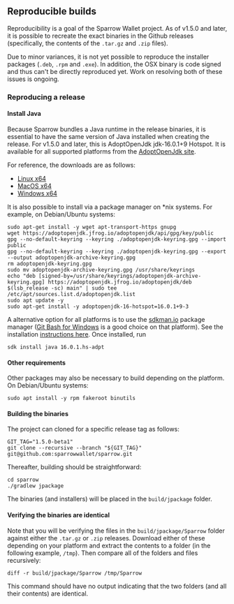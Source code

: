 ## Reproducible builds

Reproducibility is a goal of the Sparrow Wallet project. 
As of v1.5.0 and later, it is possible to recreate the exact binaries in the Github releases (specifically, the contents of the `.tar.gz` and `.zip` files).

Due to minor variances, it is not yet possible to reproduce the installer packages (`.deb`, `.rpm` and `.exe`).
In addition, the OSX binary is code signed and thus can't be directly reproduced yet. 
Work on resolving both of these issues is ongoing.

### Reproducing a release

#### Install Java

Because Sparrow bundles a Java runtime in the release binaries, it is essential to have the same version of Java installed when creating the release.
For v1.5.0 and later, this is AdoptOpenJdk jdk-16.0.1+9 Hotspot. 
It is available for all supported platforms from the [AdoptOpenJdk site](https://adoptopenjdk.net/archive.html?variant=openjdk16&jvmVariant=hotspot).

For reference, the downloads are as follows:
- [Linux x64](https://github.com/AdoptOpenJDK/openjdk16-binaries/releases/download/jdk-16.0.1%2B9/OpenJDK16U-jdk_x64_linux_hotspot_16.0.1_9.tar.gz)
- [MacOS x64](https://github.com/AdoptOpenJDK/openjdk16-binaries/releases/download/jdk-16.0.1%2B9/OpenJDK16U-jdk_x64_mac_hotspot_16.0.1_9.tar.gz)
- [Windows x64](https://github.com/AdoptOpenJDK/openjdk16-binaries/releases/download/jdk-16.0.1%2B9/OpenJDK16U-jdk_x64_windows_hotspot_16.0.1_9.zip)

It is also possible to install via a package manager on *nix systems. For example, on Debian/Ubuntu systems:
```shell
sudo apt-get install -y wget apt-transport-https gnupg
wget https://adoptopenjdk.jfrog.io/adoptopenjdk/api/gpg/key/public
gpg --no-default-keyring --keyring ./adoptopenjdk-keyring.gpg --import public
gpg --no-default-keyring --keyring ./adoptopenjdk-keyring.gpg --export --output adoptopenjdk-archive-keyring.gpg
rm adoptopenjdk-keyring.gpg
sudo mv adoptopenjdk-archive-keyring.gpg /usr/share/keyrings
echo "deb [signed-by=/usr/share/keyrings/adoptopenjdk-archive-keyring.gpg] https://adoptopenjdk.jfrog.io/adoptopenjdk/deb $(lsb_release -sc) main" | sudo tee /etc/apt/sources.list.d/adoptopenjdk.list
sudo apt update -y
sudo apt-get install -y adoptopenjdk-16-hotspot=16.0.1+9-3
```

A alternative option for all platforms is to use the [sdkman.io](https://sdkman.io/) package manager ([Git Bash for Windows](https://git-scm.com/download/win) is a good choice on that platform).
See the installation [instructions here](https://sdkman.io/install).
Once installed, run
```shell
sdk install java 16.0.1.hs-adpt
```

#### Other requirements

Other packages may also be necessary to build depending on the platform. On Debian/Ubuntu systems:
```shell
sudo apt install -y rpm fakeroot binutils
```

#### Building the binaries

The project can cloned for a specific release tag as follows:
```shell
GIT_TAG="1.5.0-beta1"
git clone --recursive --branch "${GIT_TAG}" git@github.com:sparrowwallet/sparrow.git
```

Thereafter, building should be straightforward:

```shell
cd sparrow
./gradlew jpackage
```

The binaries (and installers) will be placed in the `build/jpackage` folder.

#### Verifying the binaries are identical

Note that you will be verifying the files in the `build/jpackage/Sparrow` folder against either the `.tar.gz` or `.zip` releases.
Download either of these depending on your platform and extract the contents to a folder (in the following example, `/tmp`).
Then compare all of the folders and files recursively:

```shell
diff -r build/jpackage/Sparrow /tmp/Sparrow
```

This command should have no output indicating that the two folders (and all their contents) are identical.

